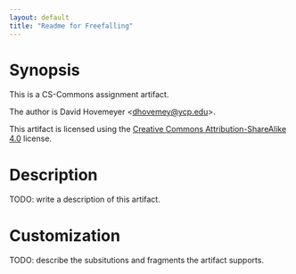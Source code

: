 ```yaml
---
layout: default
title: "Readme for Freefalling"
---
```


# Synopsis

This is a CS-Commons assignment artifact.

The author is David Hovemeyer &lt;dhovemey@ycp.edu&gt;.

This artifact is licensed using the <a href="https://creativecommons.org/licenses/by-sa/4.0">Creative Commons Attribution-ShareAlike 4.0</a> license.

# Description

TODO: write a description of this artifact.

# Customization

TODO: describe the subsitutions and fragments the artifact supports.
